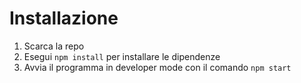 # Installazione

1) Scarca la repo
2) Esegui `npm install` per installare le dipendenze
3) Avvia il programma in developer mode con il comando `npm start`